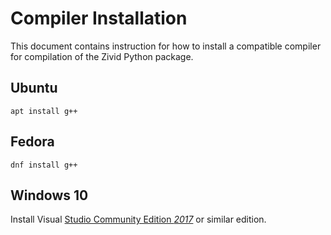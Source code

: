 # Compiler Installation

This document contains instruction for how to install a compatible compiler for compilation of the Zivid Python package.

## Ubuntu

    apt install g++

## Fedora

    dnf install g++

## Windows 10

Install Visual [Studio Community Edition *2017*](https://visualstudio.microsoft.com/vs/older-downloads) or similar edition.
